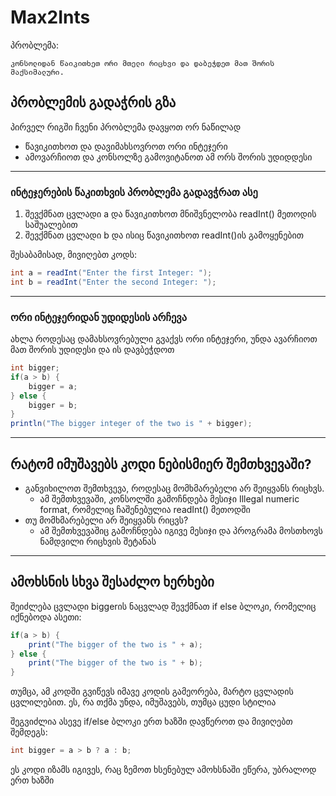 # Max2Ints

პრობლემა:
```
კონსოლიდან წაიკითხეთ ორი მთელი რიცხვი და დაბეჭდეთ მათ შორის მაქსიმალური.
```



## პრობლემის გადაჭრის გზა
პირველ რიგში ჩვენი პრობლემა დავყოთ ორ ნაწილად
* წავიკითხოთ და დავიმახსოვროთ ორი ინტეჯერი
* ამოვარჩიოთ და კონსოლზე გამოვიტანოთ ამ ორს შორის უდიდდესი

---

### ინტეჯერების წაკითხვის პრობლემა გადავჭრათ ასე
1. შევქმნათ ცვლადი a და წავიკითხოთ მნიშვნელობა readInt() მეთოდის საშუალებით
2. შევქმნათ ცვლადი b და ისიც წავიკითხოთ readInt()ის გამოყენებით


შესაბამისად, მივიღებთ კოდს:
```java
int a = readInt("Enter the first Integer: ");
int b = readInt("Enter the second Integer: ");
```

---

### ორი ინტეჯერიდან უდიდესის არჩევა
ახლა როდესაც დამახსოვრებული გვაქვს ორი ინტეჯერი, უნდა ავარჩიოთ მათ შორის უდიდესი და ის დავბეჭდოთ
```java
int bigger;
if(a > b) {
    bigger = a;
} else {
    bigger = b;
}
println("The bigger integer of the two is " + bigger);
```

---

## რატომ იმუშავებს კოდი ნებისმიერ შემთხვევაში?
* განვიხილოთ შემთხვევა, როდესაც მომხმარებელი არ შეიყვანს რიცხვს.
    * ამ შემთხვევაში, კონსოლში გამოჩნდება მესიჯი Illegal numeric format, რომელიც ჩაშენებულია readInt() მეთოდში
* თუ მომხმარებელი არ შეიყვანს რიცვს?
    * ამ შემთხვევაშიც გამოჩნდება იგივე მესიჯი და პროგრამა მოსთხოვს ნამდვილი რიცხვის შეტანას
---

## ამოხსნის სხვა შესაძლო ხერხები
შეიძლება ცვლადი biggerის ნაცვლად შევქმნათ if else ბლოკი, რომელიც იქნებოდა ასეთი:
```java
if(a > b) {
    print("The bigger of the two is " + a);
} else {
    print("The bigger of the two is " + b);
}
```
თუმცა, ამ კოდში გვიწევს იმავე კოდის გამეორება, მარტო ცვლადის ცვლილებით. ეს, რა თქმა უნდა, იმუშავებს, თუმცა ცუდი სტილია

შეგვიძლია ასევე if/else ბლოკი ერთ ხაზში დავწეროთ და მივიღებთ შემდეგს:
```java
int bigger = a > b ? a : b;
```
ეს კოდი იზამს იგივეს, რაც ზემოთ ხსენებულ ამოხსნაში ეწერა, უბრალოდ ერთ ხაზში
